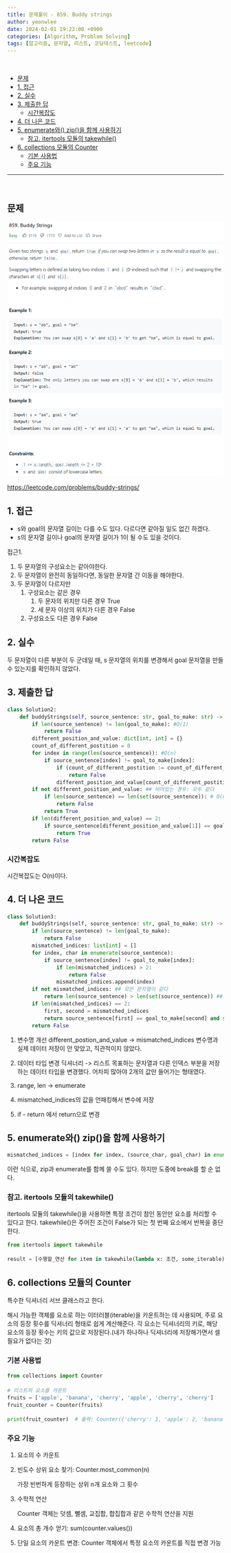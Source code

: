 ```yaml
---
title: 문제풀이 - 859. Buddy strings
author: yeonwlee
date: 2024-02-01 19:23:00 +0900
categories: [Algorithm, Problem Solving]
tags: [알고리즘, 문자열, 리스트, 코딩테스트, leetcode]
---
```


<br>

- [문제](#문제)
- [1. 접근](#1-접근)
- [2. 실수](#2-실수)
- [3. 제출한 답](#3-제출한-답)
  - [시간복잡도](#시간복잡도)
- [4. 더 나은 코드](#4-더-나은-코드)
- [5. enumerate와() zip()을 함께 사용하기](#5-enumerate와-zip을-함께-사용하기)
  - [참고. itertools 모듈의 takewhile()](#참고-itertools-모듈의-takewhile)
- [6. collections 모듈의 Counter](#6-collections-모듈의-counter)
  - [기본 사용법](#기본-사용법)
  - [주요 기능](#주요-기능)

---

<br>

## 문제

![image alt 문제](/assets/img/post/2024-02-01-problemsolving-leetcode-859-buddy-strings/img0.png)

<https://leetcode.com/problems/buddy-strings/>

## 1. 접근

- s와 goal의 문자열 길이는 다를 수도 있다. 다르다면 같아질 일도 없긴 하겠다.
- s의 문자열 길이나 goal의 문자열 길이가 1이 될 수도 있을 것이다.

접근1.

1. 두 문자열의 구성요소는 같아야한다.
2. 두 문자열이 완전히 동일하다면, 동일한 문자열 간 이동을 해야한다.
3. 두 문자열이 다르지만
   1. 구성요소는 같은 경우
      1. 두 문자의 위치만 다른 경우 True
      2. 세 문자 이상의 위치가 다른 경우 False
   2. 구성요소도 다른 경우 False

## 2. 실수

두 문자열이 다른 부분이 두 군데일 때, s 문자열의 위치를 변경해서 goal 문자열을 만들 수 있는지를 확인하지 않았다.

## 3. 제출한 답

```python
class Solution2:
    def buddyStrings(self, source_sentence: str, goal_to_make: str) -> bool:
        if len(source_sentence) != len(goal_to_make): #O(1)
            return False
        different_position_and_value: dict[int, int] = {}
        count_of_different_postition = 0
        for index in range(len(source_sentence)): #O(n)
            if source_sentence[index] != goal_to_make[index]:
                if (count_of_different_postition := count_of_different_postition + 1) > 3:
                    return False
                different_position_and_value[count_of_different_postition] = index
        if not different_position_and_value: ## 비어있는 경우: 모두 같다
            if len(source_sentence) == len(set(source_sentence)): # O(n)
                return False
            return True
        if len(different_position_and_value) == 2:
            if source_sentence[different_position_and_value[1]] == goal_to_make[different_position_and_value[2]] and source_sentence[different_position_and_value[2]] == goal_to_make[different_position_and_value[1]]:
                return True
        return False
```

### 시간복잡도

시간복잡도는 O(n)이다.

## 4. 더 나은 코드

```python
class Solution3:
    def buddyStrings(self, source_sentence: str, goal_to_make: str) -> bool:
        if len(source_sentence) != len(goal_to_make):
            return False
        mismatched_indices: list[int] = []
        for index, char in enumerate(source_sentence):
            if source_sentence[index] != goal_to_make[index]:
                if len(mismatched_indices) > 2:
                    return False
                mismatched_indices.append(index)
        if not mismatched_indices: ## 모든 문자열이 같다
            return len(source_sentence) > len(set(source_sentence)) ## source_sentence 문자열 내에 같은 문자열이 있으면 True
        if len(mismatched_indices) == 2:
            first, second = mismatched_indices
            return source_sentence[first] == goal_to_make[second] and source_sentence[second] == goal_to_make[first]
        return False
```

1. 변수명 개선
   different_postion_and_value -> mismatched_indices
   변수명과 실제 데이터 저장이 안 맞았고, 직관적이지 않았다.

2. 데이터 타입 변경
   딕셔너리 -> 리스트
   목표하는 문자열과 다른 인덱스 부분을 저장하는 데이터 타입을 변경했다.
   어차피 많아야 2개의 값만 들어가는 형태였다.

3. range, len -> enumerate
4. mismatched_indices의 값을 언패킹해서 변수에 저장
5. if - return 에서 return으로 변경

## 5. enumerate와() zip()을 함께 사용하기

```python
mismatched_indices = [index for index, (source_char, goal_char) in enumerate(zip(source_sentence, goal_to_make)) if source_char != goal_char]
```

이런 식으로, zip과 enumerate를 함께 쓸 수도 있다.
하지만 도중에 break를 할 순 없다.

### 참고. itertools 모듈의 takewhile()

itertools 모듈의 takewhile()을 사용하면 특정 조건이 참인 동안만 요소를 처리할 수 있다고 한다.
takewhile()은 주어진 조건이 False가 되는 첫 번째 요소에서 반복을 중단한다.

```python
from itertools import takewhile

result = [수행할_연산 for item in takewhile(lambda x: 조건, some_iterable)]

```

## 6. collections 모듈의 Counter

특수한 딕셔너리 서브 클래스라고 한다.

해시 가능한 객체를 요소로 하는 이터러블(iterable)을 카운트하는 데 사용되며, 주로 요소의 등장 횟수를 딕셔너리 형태로 쉽게 계산해준다. 각 요소는 딕셔너리의 키로, 해당 요소의 등장 횟수는 키의 값으로 저장된다.(내가 하나하나 딕셔너리에 저장해가면서 셀 필요가 없다는 것)

### 기본 사용법

```python
from collections import Counter

# 리스트의 요소를 카운트
fruits = ['apple', 'banana', 'cherry', 'apple', 'cherry', 'cherry']
fruit_counter = Counter(fruits)

print(fruit_counter)  # 출력: Counter({'cherry': 3, 'apple': 2, 'banana': 1})

```

### 주요 기능

1. 요소의 수 카운트

2. 빈도수 상위 요소 찾기: Counter.most_common(n)

   가장 빈번하게 등장하는 상위 n개 요소와 그 횟수

3. 수학적 연산

   Counter 객체는 덧셈, 뺄셈, 교집합, 합집합과 같은 수학적 연산을 지원

4. 요소의 총 개수 얻기: sum(counter.values())
5. 단일 요소의 카운트 변경: Counter 객체에서 특정 요소의 카운트를 직접 변경 가능
